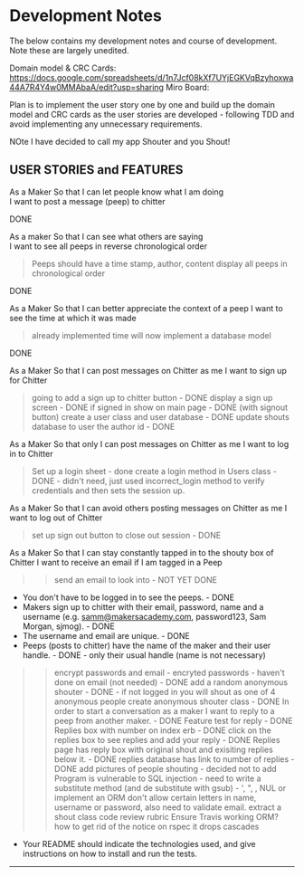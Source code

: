 # Development Notes

The below contains my development notes and course of development. Note these are largely unedited.

Domain model & CRC Cards: https://docs.google.com/spreadsheets/d/1n7Jcf08kXf7UYjEGKVqBzyhoxwa44A7R4Y4w0MMAbaA/edit?usp=sharing
Miro Board:

Plan is to implement the user story one by one and build up the domain model and CRC cards as the user stories are developed - following TDD and avoid implementing any unnecessary requirements.

NOte I have decided to call my app Shouter and you Shout!

## USER STORIES and FEATURES

As a Maker
So that I can let people know what I am doing  
I want to post a message (peep) to chitter

DONE

As a maker
So that I can see what others are saying  
I want to see all peeps in reverse chronological order
> Peeps should have a time stamp, author, content
> display all peeps in chronological order

DONE

As a Maker
So that I can better appreciate the context of a peep
I want to see the time at which it was made

>already implemented time
> will now implement a database model

DONE

As a Maker
So that I can post messages on Chitter as me
I want to sign up for Chitter

> going to add a sign up to chitter button - DONE
> display a sign up screen - DONE
> if signed in show on main page - DONE (with signout button)
> create a user class and user database - DONE
> update shouts database to user the author id - DONE

As a Maker
So that only I can post messages on Chitter as me
I want to log in to Chitter

> Set up a login sheet - done
> create a login method in Users class - DONE - didn't need, just used incorrect_login method to verify credentials and then sets the session up.

As a Maker
So that I can avoid others posting messages on Chitter as me
I want to log out of Chitter

> set up sign out button to close out session - DONE


As a Maker
So that I can stay constantly tapped in to the shouty box of Chitter
I want to receive an email if I am tagged in a Peep

>> send an email to look into - NOT YET DONE


* You don't have to be logged in to see the peeps. - DONE
* Makers sign up to chitter with their email, password, name and a username (e.g. samm@makersacademy.com, password123, Sam Morgan, sjmog). - DONE
* The username and email are unique. - DONE
* Peeps (posts to chitter) have the name of the maker and their user handle. - DONE - only their usual handle (name is not necessary)

>> encrypt passwords and email - encryted passwords - haven't done on email (not needed) - DONE
>> add a random anonymous shouter - DONE - if not logged in you will shout as one of 4 anonymous people
>> create anonymous shouter class - DONE
>>In order to start a conversation as a maker I want to reply to a peep from another maker. - DONE
  > Feature test for reply - DONE
  > Replies box with number on index erb - DONE
  > click on the replies box to see replies and add your reply - DONE
  > Replies page has reply box with original shout and exisiting replies below it. - DONE
  > replies database has link to number of replies - DONE
>> add pictures of people shouting - decided not to add
>> Program is vulnerable to SQL injection - need to write a substitute method (and de substitute with gsub) - ', ", \, NUL or implement an ORM
>> don't allow certain letters in name, username or password, also need to validate email.
>> extract a shout class
>> code review rubric
>> Ensure Travis working
>> ORM?
>> how to get rid of the notice on rspec it drops cascades


* Your README should indicate the technologies used, and give instructions on how to install and run the tests.
---
